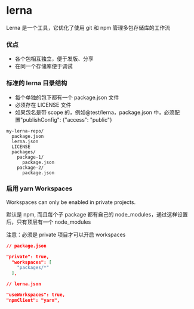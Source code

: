 # lerna

Lerna 是一个工具，它优化了使用 git 和 npm 管理多包存储库的工作流

### 优点

- 各个包相互独立，便于发版、分享
- 在同一个存储库便于调试

### 标准的 lerna 目录结构

- 每个单独的包下都有一个 package.json 文件
- 必须存在 LICENSE 文件
- 如果包名是带 scope 的，例如@test/lerna，package.json 中，必须配置"publishConfig": {"access": "public"}

```
my-lerna-repo/
  package.json
  lerna.json
  LICENSE
  packages/
    package-1/
      package.json
    package-2/
      package.json
```

### 启用 yarn Workspaces

Workspaces can only be enabled in private projects.

默认是 npm, 而且每个子 package 都有自己的 node_modules，通过这样设置后，只有顶层有一个 node_modules

注意：必须是 private 项目才可以开启 workspaces

```json
// package.json

"private": true,
  "workspaces": [
    "packages/*"
  ],

// lerna.json

"useWorkspaces": true,
"npmClient": "yarn",
```

